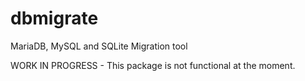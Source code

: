 # dbmigrate
MariaDB, MySQL and SQLite Migration tool

WORK IN PROGRESS - This package is not functional at the moment.